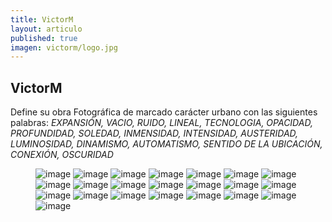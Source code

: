```yaml
---
title: VictorM
layout: articulo
published: true
imagen: victorm/logo.jpg
---
```


## VictorM
Define su obra Fotográfica de marcado carácter urbano con las siguientes palabras: _EXPANSIÓN, VACIO, RUIDO, LINEAL, TECNOLOGIA, OPACIDAD, PROFUNDIDAD, SOLEDAD, INMENSIDAD, INTENSIDAD, AUSTERIDAD, LUMINOSIDAD, DINAMISMO, AUTOMATISMO, SENTIDO DE LA UBICACIÓN, CONEXIÓN, OSCURIDAD_

<figure class="third">
	<img src="/images/victorm/FotVM01.jpg" alt="image">
	<img src="/images/victorm/FotVM02.jpg" alt="image">
	<img src="/images/victorm/FotVM03.jpg" alt="image">
	<img src="/images/victorm/FotVM04.jpg" alt="image">
	<img src="/images/victorm/FotVM05.jpg" alt="image">
	<img src="/images/victorm/FotVM06.jpg" alt="image">
	<img src="/images/victorm/FotVM07.jpg" alt="image">
	<img src="/images/victorm/FotVM08.jpg" alt="image">
	<img src="/images/victorm/FotVM09.jpg" alt="image">
	<img src="/images/victorm/FotVM10.jpg" alt="image">
	<img src="/images/victorm/FotVM11.jpg" alt="image">
	<img src="/images/victorm/FotVM12.jpg" alt="image">
	<img src="/images/victorm/FotVM13.jpg" alt="image">
	<img src="/images/victorm/FotVM14.jpg" alt="image">
	<img src="/images/victorm/FotVM15.jpg" alt="image">
	<img src="/images/victorm/FotVM16.jpg" alt="image">
	<img src="/images/victorm/FotVM17.jpg" alt="image">
	<img src="/images/victorm/FotVM19.jpg" alt="image">
	<img src="/images/victorm/FotVM20.jpg" alt="image">
	<img src="/images/victorm/FotVM21.jpg" alt="image">
	<img src="/images/victorm/FotVM22.jpg" alt="image">
	<img src="/images/victorm/FotVM23.jpg" alt="image">
</figure>